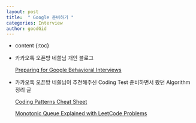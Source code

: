 ```yaml
---
layout: post
title:  " Google 준비하기 "
categories: Interview
author: goodGid
---
```

* content
{:toc}

* 카카오톡 오픈방 네쓸님 개인 블로그 

  [Preparing for Google Behavioral Interviews](https://www.zzandland.io/articles/preparing-for-google-behavioral-interviews)

* 카카오톡 오픈방 네쓸님이 추천해주신 Coding Test 준비하면서 봤던 Algorithm 정리 글

  [Coding Patterns Cheat Sheet](https://docs.google.com/document/d/13ee6uk6miRgk0YGRgez7XzRFW6dWMCFzPWT75bRTdEc/edit#)

  [Monotonic Queue Explained with LeetCode Problems](https://medium.com/algorithms-and-leetcode/monotonic-queue-explained-with-leetcode-problems-7db7c530c1d6)